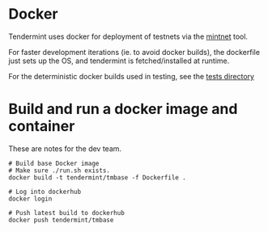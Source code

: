 # Docker

Tendermint uses docker for deployment of testnets via the [mintnet](github.com/tendermint/mintnet) tool. 

For faster development iterations (ie. to avoid docker builds), 
the dockerfile just sets up the OS, and tendermint is fetched/installed at runtime.

For the deterministic docker builds used in testing, see the [tests directory](https://github.com/tendermint/tendermint/tree/master/test)

# Build and run a docker image and container

These are notes for the dev team. 

```
# Build base Docker image
# Make sure ./run.sh exists.
docker build -t tendermint/tmbase -f Dockerfile .

# Log into dockerhub
docker login

# Push latest build to dockerhub
docker push tendermint/tmbase
```

